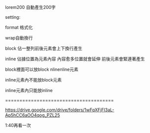 lorem200 自動產生200字



setting:

format 格式化

wrap自動換行



block 佔一整列前後元素會上下換行產生

inline 佔據位置為元素內容 內容愈多位置就會延伸 前後元素會緊連著產生



block裡面可以放block nlinenline元素

inline元素內不能放block元素

inline元素內只能放inline

======================================

https://drive.google.com/drive/folders/1wFqXFjFI3aL-Ap5hCC6aOO4qog_PZL25



1:40再看一次